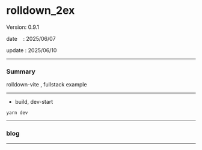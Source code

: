 ﻿# rolldown_2ex

 Version: 0.9.1

 date    : 2025/06/07
 
 update  : 2025/06/10 

***
### Summary

rolldown-vite , fullstack example

***
* build, dev-start

```
yarn dev
```

***
### blog 

***

